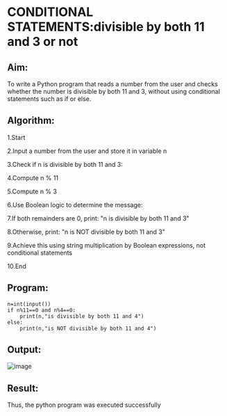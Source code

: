 # CONDITIONAL STATEMENTS:divisible by both 11 and 3 or not

## Aim:
To write a Python program that reads a number from the user and checks whether the number is divisible by both 11 and 3, without using conditional statements such as if or else.

## Algorithm:
1.Start

2.Input a number from the user and store it in variable n

3.Check if n is divisible by both 11 and 3:

4.Compute n % 11

5.Compute n % 3

6.Use Boolean logic to determine the message:

7.If both remainders are 0, print: "n is divisible by both 11 and 3"

8.Otherwise, print: "n is NOT divisible by both 11 and 3"

9.Achieve this using string multiplication by Boolean expressions, not conditional statements

10.End

## Program:
```
n=int(input())
if n%11==0 and n%4==0:
    print(n,"is divisible by both 11 and 4")
else:
    print(n,"is NOT divisible by both 11 and 4")
```
## Output:

![image](https://github.com/user-attachments/assets/4c2cd309-8a60-494e-aed1-688c5bd8be60)

## Result:

Thus, the python program was executed successfully
